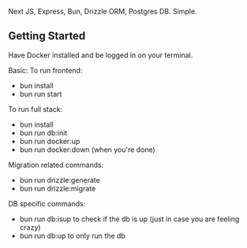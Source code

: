 Next JS, Express, Bun, Drizzle ORM, Postgres DB. Simple.

## Getting Started
Have Docker installed and be logged in on your terminal.

Basic:
To run frontend:
 - bun install
 - bun run start
   
To run full stack:
 - bun install
 - bun run db:init
 - bun run docker:up
 - bun run docker:down (when you're done)

Migration related commands:
 - bun run drizzle:generate
 - bun run drizzle:migrate

DB specific commands:
 - bun run db:isup to check if the db is up (just in case you are feeling crazy)
 - bun run db:up to only run the db
